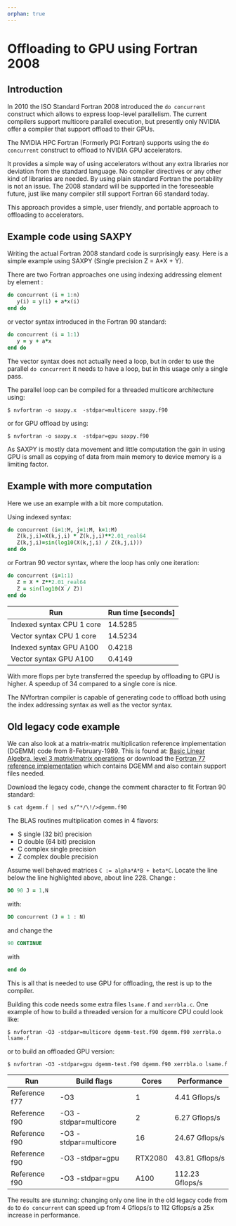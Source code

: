 ```yaml
---
orphan: true
---
```


# Offloading to GPU using Fortran 2008

## Introduction

In 2010 the ISO Standard Fortran 2008 introduced the `do concurrent` construct
which allows to express loop-level parallelism. The current compilers support multicore 
parallel execution, but presently only NVIDIA offer a compiler that support offload to their GPUs.

The NVIDIA HPC Fortran (Formerly PGI Fortran) supports using the `do
concurrent` construct to offload to NVIDIA GPU accelerators. 

It provides a simple way of using accelerators without any extra
libraries nor deviation from the standard language. No compiler
directives or any other kind of libraries are needed. By using plain
standard Fortran the portability is not an issue. The 2008 standard
will be supported in the foreseeable future, just like many compiler
still support Fortran 66 standard today.

This approach provides a simple, user friendly, and portable approach to
offloading to accelerators.


## Example code using SAXPY

Writing the actual Fortran 2008 standard code is surprisingly easy. Here is a
simple example using SAXPY (Single precision Z = A*X + Y).

There are two Fortran approaches one using indexing addressing
element by element :
```fortran
do concurrent (i = 1:n)
   y(i) = y(i) + a*x(i)
end do
```
or vector syntax introduced in the Fortran 90 standard:
```fortran
do concurrent (i = 1:1)
   y = y + a*x
end do
```

The vector syntax does not actually need a loop, but in order to use the
parallel `do concurrent` it needs to have a loop, but in this usage only a
single pass.

The parallel loop can be compiled for a threaded multicore architecture using:
```console
$ nvfortran -o saxpy.x  -stdpar=multicore saxpy.f90
```
or for GPU offload by using:
```console
$ nvfortran -o saxpy.x  -stdpar=gpu saxpy.f90
```

As SAXPY is mostly data movement and little computation the gain in using GPU
is small as copying of data from main memory to device memory is a limiting
factor.


## Example with more computation

Here we use an example with a bit more computation.

Using indexed syntax:

```fortran
do concurrent (i=1:M, j=1:M, k=1:M)
   Z(k,j,i)=X(k,j,i) * Z(k,j,i)**2.01_real64
   Z(k,j,i)=sin(log10(X(k,j,i) / Z(k,j,i)))
end do
```

or Fortran 90 vector syntax, where the loop has only one iteration:
```fortran
do concurrent (i=1:1)
   Z = X * Z**2.01_real64
   Z = sin(log10(X / Z))
end do
```

|   Run                      | Run time [seconds] |
|----------------------------|--------------------|
| Indexed syntax CPU  1 core | 14.5285            |
| Vector syntax  CPU  1 core | 14.5234            |
| Indexed syntax GPU  A100   |  0.4218            |
| Vector syntax  GPU  A100   |  0.4149            |

With more flops per byte transferred the speedup by offloading to
GPU is higher. A speedup of 34 compared to a single core is nice.

The NVfortran compiler is capable of generating code
to offload both using the index addressing syntax as well as
the vector syntax.


## Old legacy code example

We can also look at a matrix-matrix multiplication reference
implementation (DGEMM) code from 8-February-1989. This is found at:
[Basic Linear Algebra, level 3 matrix/matrix operations](http://www.netlib.org/blas/index.html#_level_3) or download the
[Fortran 77 reference implementation](http://www.netlib.org/blas/blas.tgz)
which contains DGEMM and also contain support files needed.

Download the legacy code, change the comment character to fit
Fortran 90 standard:
```console
$ cat dgemm.f | sed s/^*/\!/>dgemm.f90
```

The BLAS routines multiplication comes in 4 flavors:
- S single (32 bit) precision
- D double (64 bit) precision
- C complex single precision
- Z complex double precision


Assume well behaved matrices `C := alpha*A*B + beta*C`.
Locate the line below the line highlighted above, about line 228.
Change :
```fortran
DO 90 J = 1,N
```
with:
```fortran
DO concurrent (J = 1 : N)
```
and change the
```fortran
90 CONTINUE
```
with
```fortran
end do
```

This is all that is needed to use GPU for offloading, the rest is up to the
compiler.

Building this code needs some extra files `lsame.f` and `xerrbla.c`.
One example of how to build a threaded version for a multicore CPU could look
like:
```console
$ nvfortran -O3 -stdpar=multicore dgemm-test.f90 dgemm.f90 xerrbla.o lsame.f
```
or to build an offloaded GPU version:
```console
$ nvfortran -O3 -stdpar=gpu dgemm-test.f90 dgemm.f90 xerrbla.o lsame.f
```

| Run             | Build flags           | Cores | Performance     |
| --------------- | ----------------------|-------|-----------------|
| Reference f77   | -O3                   |   1   |   4.41 Gflops/s |
| Reference f90   | -O3 -stdpar=multicore |   2   |   6.27 Gflops/s |
| Reference f90   | -O3 -stdpar=multicore |  16   |  24.67 Gflops/s |
| Reference f90   | -O3 -stdpar=gpu       |RTX2080|  43.81 Gflops/s |
| Reference f90   | -O3 -stdpar=gpu       |  A100 | 112.23 Gflops/s |

The results are stunning: changing only one line in the old legacy
code from `do` to `do concurrent` can speed up from 4 Gflops/s to 112
Gflops/s a 25x increase in performance.
